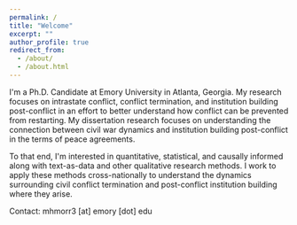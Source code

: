 ```yaml
---
permalink: /
title: "Welcome"
excerpt: ""
author_profile: true
redirect_from: 
  - /about/
  - /about.html
---
```

I'm a Ph.D. Candidate at Emory University in Atlanta, Georgia. My research focuses on intrastate conflict, conflict termination, and institution building post-conflict in an effort to better understand how conflict can be prevented from restarting. My dissertation research focuses on understanding the connection between civil war dynamics and institution building post-conflict in the terms of peace agreements. 

To that end, I'm interested in quantitative, statistical, and causally informed along with text-as-data and other qualitative research methods. I work to apply these methods cross-nationally to understand the dynamics surrounding civil conflict termination and post-conflict institution building where they arise. 

Contact: mhmorr3 [at] emory [dot] edu 

